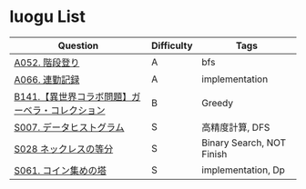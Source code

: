 # luogu List

| Question | Difficulty | Tags |
|---|---|---|
| [A052. 階段登り](./paizajp/A052.%20階段登り.md) | A | bfs |
| [A066. 連勤記録](./paizajp/A066.%20連勤記録.md) | A | implementation |
| [B141.【異世界コラボ問題】ガーベラ・コレクション](./paizajp/B141.【異世界コラボ問題】ガーベラ・コレクション.md) | B | Greedy |
| [S007. データヒストグラム](./paizajp/S007.%20データヒストグラム.md) | S | 高精度計算, DFS |
| [S028 ネックレスの等分](./paizajp/S028%20ネックレスの等分.md) | S | Binary Search, NOT Finish |
| [S061. コイン集めの塔](./paizajp/S061.%20コイン集めの塔.md) | S | implementation, Dp |
